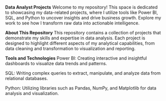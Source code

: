 **Data Analyst Projects**
Welcome to my repository! This space is dedicated to showcasing my data-related projects, where I utilize tools like Power BI, SQL, and Python to uncover insights and drive business growth. Explore my work to see how I transform raw data into actionable intelligence.

**About This Repository**
This repository contains a collection of projects that demonstrate my skills and expertise in data analysis. Each project is designed to highlight different aspects of my analytical capabilities, from data cleaning and transformation to visualization and reporting.

**Tools and Technologies**
Power BI: Creating interactive and insightful dashboards to visualize data trends and patterns.

SQL: Writing complex queries to extract, manipulate, and analyze data from relational databases.

Python: Utilizing libraries such as Pandas, NumPy, and Matplotlib for data analysis and visualization.
